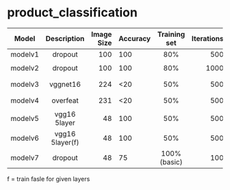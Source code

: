 # product_classification

| Model   | Description      | Image Size | Accuracy | Training set | Iterations | Hyperparameters          |
| --------|:----------------:| ----------:| -------- |:------------:| ----------:| -----------------------: |
| modelv1 | dropout          | 100        | 100      | 80%          | 500        | `lr=.0001`               |
| modelv2 | dropout          | 100        | 100      | 80%          | 1000       | `lr=.0001` `lrdecy=0.09` |
| modelv3 | vggnet16         | 224        | <20      | 50%          | 500        | `lr=.0001` `lrdecy=0.09` |
| modelv4 | overfeat         | 231        | <20      | 50%          | 500        | `lr=.0001` `lrdecy=0.09` |
| modelv5 | vgg16 5layer     |  48        | 100      | 50%          | 500        | `lr=.001`                |
| modelv6 | vgg16 5layer(f)  |  48        | 100      | 50%          | 500        | `lr=.001`                |
| modelv7 | dropout          |  48        | 75       | 100%(basic)  | 100        | `lr=.001`                |
f = train fasle for given layers